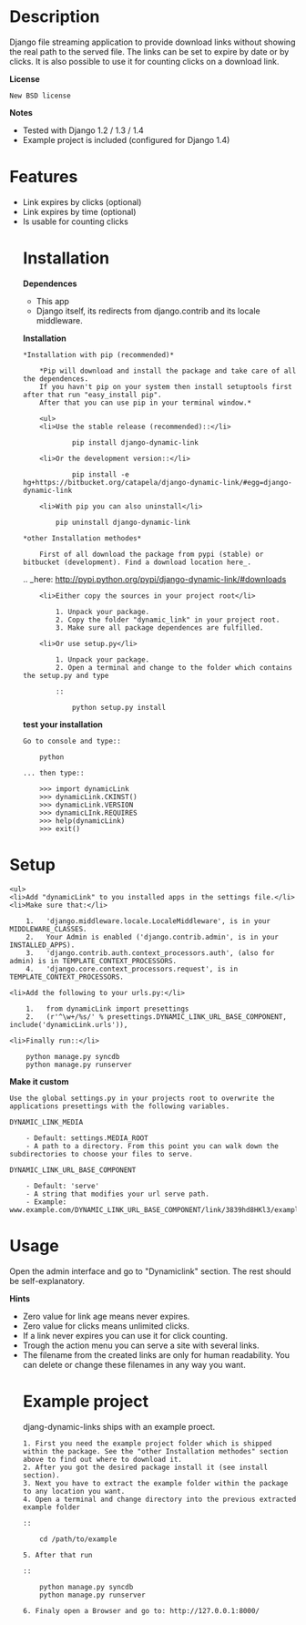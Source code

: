 # Description

Django file streaming application to provide download links without showing the real path to the served file. The links can be set to expire by date or by clicks. It is also possible to use it for counting clicks on a download link.

**License**

    New BSD license

**Notes**

<ul>
    <li>Tested with Django 1.2 / 1.3 / 1.4</li>
    <li>Example project is included (configured for Django 1.4)</li>
</ul>

# Features

<ul>
   <li>Link expires by clicks (optional)</li>
   <li>Link expires by time (optional)</li>
   <li>Is usable for counting clicks</li>


# Installation


**Dependences**

<ul>
    <li>This app</li>
    <li>Django itself, its redirects from django.contrib and its locale middleware.</li>
</ul>


**Installation**

    *Installation with pip (recommended)*

        *Pip will download and install the package and take care of all the dependences.
        If you havn't pip on your system then install setuptools first after that run "easy_install pip".
        After that you can use pip in your terminal window.*

        <ul>
        <li>Use the stable release (recommended)::</li>

                pip install django-dynamic-link

        <li>Or the development version::</li>

                pip install -e hg+https://bitbucket.org/catapela/django-dynamic-link/#egg=django-dynamic-link

        <li>With pip you can also uninstall</li>

            pip uninstall django-dynamic-link

    *other Installation methodes*

        First of all download the package from pypi (stable) or bitbucket (development). Find a download location here_.

.. _here: http://pypi.python.org/pypi/django-dynamic-link/#downloads

        <li>Either copy the sources in your project root</li>

            1. Unpack your package.
            2. Copy the folder "dynamic_link" in your project root.
            3. Make sure all package dependences are fulfilled.

        <li>Or use setup.py</li>

            1. Unpack your package.
            2. Open a terminal and change to the folder which contains the setup.py and type

            ::

                python setup.py install

**test your installation**

    Go to console and type::

        python

    ... then type::
    
        >>> import dynamicLink
        >>> dynamicLink.CKINST()
        >>> dynamicLink.VERSION
        >>> dynamicLInk.REQUIRES
        >>> help(dynamicLink)
        >>> exit()
</ul>    

# Setup

    <ul>
    <li>Add "dynamicLink" to you installed apps in the settings file.</li>
    <li>Make sure that:</li>

        1.   'django.middleware.locale.LocaleMiddleware', is in your MIDDLEWARE_CLASSES.
        2.   Your Admin is enabled ('django.contrib.admin', is in your INSTALLED_APPS).
        3.   'django.contrib.auth.context_processors.auth', (also for admin) is in TEMPLATE_CONTEXT_PROCESSORS.
        4.   'django.core.context_processors.request', is in TEMPLATE_CONTEXT_PROCESSORS.

    <li>Add the following to your urls.py:</li>

        1.   from dynamicLink import presettings
        2.   (r'^\w+/%s/' % presettings.DYNAMIC_LINK_URL_BASE_COMPONENT, include('dynamicLink.urls')),
        
    <li>Finally run::</li>
    
        python manage.py syncdb
        python manage.py runserver

**Make it custom**

    Use the global settings.py in your projects root to overwrite the applications presettings with the following variables.

    DYNAMIC_LINK_MEDIA

        - Default: settings.MEDIA_ROOT
        - A path to a directory. From this point you can walk down the subdirectories to choose your files to serve.

    DYNAMIC_LINK_URL_BASE_COMPONENT
    
        - Default: 'serve'
        - A string that modifies your url serve path.
        - Example: www.example.com/DYNAMIC_LINK_URL_BASE_COMPONENT/link/3839hd8HKl3/example.zip.
</ul>

# Usage


Open the admin interface and go to "Dynamiclink" section. The rest should be self-explanatory.

**Hints**
<ul>
    <li>Zero value for link age means never expires.</li>
    <li>Zero value for clicks means unlimited clicks.</li>
    <li>If a link never expires you can use it for click counting.</li>
    <li>Trough the action menu you can serve a site with several links.</li> 
    <li>The filename from the created links are only for human readability. You can delete or change these filenames in any way you want.</li>


# Example project


djang-dynamic-links ships with an example proect.

    1. First you need the example project folder which is shipped within the package. See the "other Installation methodes" section above to find out where to download it.
    2. After you got the desired package install it (see install section).
    3. Next you have to extract the example folder within the package to any location you want.
    4. Open a terminal and change directory into the previous extracted example folder

    ::

        cd /path/to/example

    5. After that run

    ::

        python manage.py syncdb
        python manage.py runserver
        
    6. Finaly open a Browser and go to: http://127.0.0.1:8000/
